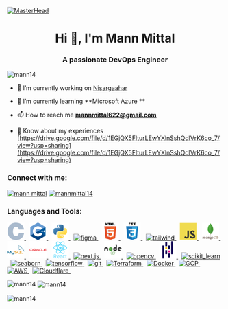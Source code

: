[![MasterHead](https://img.freepik.com/free-vector/development-typographic-header-presenting-content-web-pages-website-layout-composition-color-development-idea-computer-technology-flat-vector-illustration_613284-2493.jpg?w=826&t=st=1704613077~exp=1704613677~hmac=89e151f0c247addbb39ac16d291ccf1960d54d7835c46cb69fdb875917e0c638)](https://github.com/Mann14/Mann14)
<h1 align="center">Hi 👋, I'm Mann Mittal</h1>
<h3 align="center">A passionate DevOps Engineer</h3>
<p align="left"> <img src="https://komarev.com/ghpvc/?username=mann14&label=Profile%20views&color=0e75b6&style=flat" alt="mann14" /> </p>

- 🔭 I’m currently working on [Nisargaahar](https://github.com/Mann14/nisargaahar)

- 🌱 I’m currently learning **Microsoft Azure **

- 📫 How to reach me **mannmittal622@gmail.com**

- 📄 Know about my experiences [https://drive.google.com/file/d/1EGjQX5FlturLEwYXlnSshQdlVrK6co_7/view?usp=sharing](https://drive.google.com/file/d/1EGjQX5FlturLEwYXlnSshQdlVrK6co_7/view?usp=sharing)

<h3 align="left">Connect with me:</h3>
<p align="left">
<a href="https://linkedin.com/in/mann mittal" target="blank"><img align="center" src="https://raw.githubusercontent.com/rahuldkjain/github-profile-readme-generator/master/src/images/icons/Social/linked-in-alt.svg" alt="mann mittal" height="30" width="40" /></a>
<a href="https://www.leetcode.com/mannmittal14" target="blank"><img align="center" src="https://raw.githubusercontent.com/rahuldkjain/github-profile-readme-generator/master/src/images/icons/Social/leet-code.svg" alt="mannmittal14" height="30" width="40" /></a>
</p>

<h3 align="left">Languages and Tools:</h3>
<p align="left"> <a href="https://www.cprogramming.com/" target="_blank" rel="noreferrer"> <img src="https://raw.githubusercontent.com/devicons/devicon/master/icons/c/c-original.svg" alt="c" width="40" height="40"/> </a> &nbsp; <a href="https://www.w3schools.com/cpp/" target="_blank" rel="noreferrer"> <img src="https://raw.githubusercontent.com/devicons/devicon/master/icons/cplusplus/cplusplus-original.svg" alt="cplusplus" width="40" height="40"/> </a> &nbsp; <a href="https://www.python.org" target="_blank" rel="noreferrer"> <img src="https://raw.githubusercontent.com/devicons/devicon/master/icons/python/python-original.svg" alt="python" width="40" height="40"/> </a> &nbsp; <a href="https://www.figma.com/" target="_blank" rel="noreferrer"> <img src="https://www.vectorlogo.zone/logos/figma/figma-icon.svg" alt="figma" width="40" height="40"/> </a> &nbsp; <a href="https://www.w3.org/html/" target="_blank" rel="noreferrer"> <img src="https://raw.githubusercontent.com/devicons/devicon/master/icons/html5/html5-original-wordmark.svg" alt="html5" width="40" height="40"/> </a> &nbsp; <a href="https://www.w3schools.com/css/" target="_blank" rel="noreferrer"> <img src="https://raw.githubusercontent.com/devicons/devicon/master/icons/css3/css3-original-wordmark.svg" alt="css3" width="40" height="40"/> </a>  &nbsp; <a href="https://tailwindcss.com/" target="_blank" rel="noreferrer"> <img src="https://www.vectorlogo.zone/logos/tailwindcss/tailwindcss-icon.svg" alt="tailwind" width="40" height="40"/> </a> &nbsp; <a href="https://developer.mozilla.org/en-US/docs/Web/JavaScript" target="_blank" rel="noreferrer"> <img src="https://raw.githubusercontent.com/devicons/devicon/master/icons/javascript/javascript-original.svg" alt="javascript" width="40" height="40"/> </a> &nbsp; <a href="https://www.mongodb.com/" target="_blank" rel="noreferrer"> <img src="https://raw.githubusercontent.com/devicons/devicon/master/icons/mongodb/mongodb-original-wordmark.svg" alt="mongodb" width="40" height="40"/> </a> &nbsp; <a href="https://www.mysql.com/" target="_blank" rel="noreferrer"> <img src="https://raw.githubusercontent.com/devicons/devicon/master/icons/mysql/mysql-original-wordmark.svg" alt="mysql" width="40" height="40"/> </a> &nbsp; <a href="https://www.oracle.com/" target="_blank" rel="noreferrer"> <img src="https://raw.githubusercontent.com/devicons/devicon/master/icons/oracle/oracle-original.svg" alt="oracle" width="40" height="40"/> </a> &nbsp; <a href="https://reactjs.org/" target="_blank" rel="noreferrer"> <img src="https://raw.githubusercontent.com/devicons/devicon/master/icons/react/react-original-wordmark.svg" alt="react" width="40" height="40"/> </a> &nbsp; <a href="https://nextjs.org/" target="_blank" rel="noreferrer"> <img src= "https://www.svgrepo.com/show/368858/nextjs.svg" style="background: white;" alt="next.js" width="40" height="40"/> </a> &nbsp; <a href="https://nodejs.org" target="_blank" rel="noreferrer"> <img src="https://raw.githubusercontent.com/devicons/devicon/master/icons/nodejs/nodejs-original-wordmark.svg" alt="nodejs" width="40" height="40"/> </a> &nbsp; <a href="https://opencv.org/" target="_blank" rel="noreferrer"> <img src="https://www.vectorlogo.zone/logos/opencv/opencv-icon.svg" alt="opencv" width="40" height="40"/> </a> &nbsp;  <a href="https://pandas.pydata.org/" target="_blank" rel="noreferrer"> <img src="https://raw.githubusercontent.com/devicons/devicon/2ae2a900d2f041da66e950e4d48052658d850630/icons/pandas/pandas-original.svg" alt="pandas" width="40" height="40"/> </a> &nbsp;   <a href="https://scikit-learn.org/" target="_blank" rel="noreferrer"> <img src="https://upload.wikimedia.org/wikipedia/commons/0/05/Scikit_learn_logo_small.svg" alt="scikit_learn" width="40" height="40"/> </a> &nbsp; <a href="https://seaborn.pydata.org/" target="_blank" rel="noreferrer"> <img src="https://seaborn.pydata.org/_images/logo-mark-lightbg.svg" alt="seaborn" width="40" height="40"/> </a> &nbsp; <a href="https://www.tensorflow.org" target="_blank" rel="noreferrer"> <img src="https://www.vectorlogo.zone/logos/tensorflow/tensorflow-icon.svg" alt="tensorflow" width="40" height="40"/> </a> &nbsp; <a href="https://git-scm.com/" target="_blank" rel="noreferrer"> <img src="https://www.vectorlogo.zone/logos/git-scm/git-scm-icon.svg" alt="git" width="40" height="40"/> </a> &nbsp; <a href= "https://developer.hashicorp.com/terraform" target="_blank" rel="noreferrer"> <img src= "https://www.svgrepo.com/show/354447/terraform-icon.svg" alt="Terraform" width="40" height="40"/> </a> &nbsp; <a href= "https://www.docker.com/" target="_blank" rel="noreferrer"> <img src= "https://www.svgrepo.com/show/331370/docker.svg" alt="Docker" width="40" height="40"/> </a> &nbsp; <a href= "https://cloud.google.com/" target="_blank" rel="noreferrer"> <img src= "https://www.svgrepo.com/show/448223/gcp.svg" alt="GCP" width="40" height="40"/> </a> &nbsp; <a href= "https://aws.amazon.com/" target="_blank" rel="noreferrer"> <img src= "https://www.svgrepo.com/show/374228/aws-opened.svg" alt="AWS" width="40" height="40"/> </a>  &nbsp; <a href= "https://www.cloudflare.com/" target="_blank" rel="noreferrer"> <img src= "https://www.svgrepo.com/show/353564/cloudflare.svg"alt="Cloudflare" width="40" height="40"/> </a>  &nbsp; </p>

<p><img align="left" src="https://github-readme-stats.vercel.app/api/top-langs?username=mann14&show_icons=true&locale=en&layout=compact" alt="mann14" /></p>

<p>&nbsp;<img align="center" src="https://github-readme-stats.vercel.app/api?username=mann14&show_icons=true&locale=en" alt="mann14" /></p>

<p><img align="center" src="https://github-readme-streak-stats.herokuapp.com/?user=mann14&" alt="mann14" /></p>

